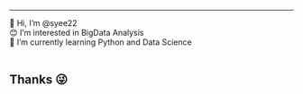 --------------------------------------------------------------------------------------------------------------------------------------
👋 Hi, I’m @syee22<br>
😊 I’m interested in BigData Analysis<br>
💜 I’m currently learning Python and Data Science <br><br>

Thanks 😜<br>
--------------------------------------------------------------------------------------------------------------------------------------
<!---
syee22/syee22 is a ✨ special ✨ repository because its `README.md` (this file) appears on your GitHub profile.
You can click the Preview link to take a look at your changes.
--->
